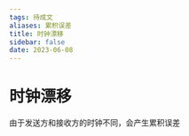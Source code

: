 ```yaml
---
tags: 待成文
aliases: 累积误差
title: 时钟漂移
sidebar: false
date: 2023-06-08
---
```

# 时钟漂移

由于发送方和接收方的时钟不同，会产生累积误差